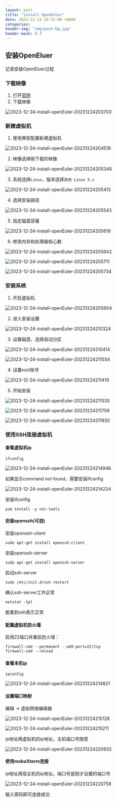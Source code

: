 ```yaml
---
layout: post
title: "install OpenEuler"
date: 2023-12-24 20:31:00 +0800
categories: 
header-img: "img/post-bg.jpg"
header-mask: 0.3
---
```


## 安装OpenEluer

记录安装OpenEluer过程

### 下载映像

1. 打开[官网](https://www.openeuler.org/zh/)
2. 下载映像

![2023-12-24-install-openEuler-20231224203703](https://raw.githubusercontent.com/LoststarsJL/MyImage/main/markdown-image/2023-12-24-install-openEuler-20231224203703.png)

### 新建虚拟机

1. 使用典型配置新建虚拟机

![2023-12-24-install-openEuler-20231224204518](https://raw.githubusercontent.com/LoststarsJL/MyImage/main/markdown-image/2023-12-24-install-openEuler-20231224204518.png)

2. 映像选择刚下载的映像

![2023-12-24-install-openEuler-20231224205348](https://raw.githubusercontent.com/LoststarsJL/MyImage/main/markdown-image/2023-12-24-install-openEuler-20231224205348.png)

3. 系统选择`Linux`，版本选择`其他 Linux 5.x`

![2023-12-24-install-openEuler-20231224205413](https://raw.githubusercontent.com/LoststarsJL/MyImage/main/markdown-image/2023-12-24-install-openEuler-20231224205413.png)

4. 选择安装路径

![2023-12-24-install-openEuler-20231224205543](https://raw.githubusercontent.com/LoststarsJL/MyImage/main/markdown-image/2023-12-24-install-openEuler-20231224205543.png)

5. 指定磁盘容量

![2023-12-24-install-openEuler-20231224205619](https://raw.githubusercontent.com/LoststarsJL/MyImage/main/markdown-image/2023-12-24-install-openEuler-20231224205619.png)

6. 修改内存和处理器核心数

![2023-12-24-install-openEuler-20231224205642](https://raw.githubusercontent.com/LoststarsJL/MyImage/main/markdown-image/2023-12-24-install-openEuler-20231224205642.png)

![2023-12-24-install-openEuler-20231224205711](https://raw.githubusercontent.com/LoststarsJL/MyImage/main/markdown-image/2023-12-24-install-openEuler-20231224205711.png)

![2023-12-24-install-openEuler-20231224205734](https://raw.githubusercontent.com/LoststarsJL/MyImage/main/markdown-image/2023-12-24-install-openEuler-20231224205734.png)

### 安装系统

1. 开启虚拟机

![2023-12-24-install-openEuler-20231224205804](https://raw.githubusercontent.com/LoststarsJL/MyImage/main/markdown-image/2023-12-24-install-openEuler-20231224205804.png)

2. 进入安装设置

![2023-12-24-install-openEuler-20231224210324](https://raw.githubusercontent.com/LoststarsJL/MyImage/main/markdown-image/2023-12-24-install-openEuler-20231224210324.png)

3. 设置磁盘，选择自动分区

![2023-12-24-install-openEuler-20231224210414](https://raw.githubusercontent.com/LoststarsJL/MyImage/main/markdown-image/2023-12-24-install-openEuler-20231224210414.png)

![2023-12-24-install-openEuler-20231224211034](https://raw.githubusercontent.com/LoststarsJL/MyImage/main/markdown-image/2023-12-24-install-openEuler-20231224211034.png)

4. 设置root账号

![2023-12-24-install-openEuler-20231224211419](https://raw.githubusercontent.com/LoststarsJL/MyImage/main/markdown-image/2023-12-24-install-openEuler-20231224211419.png)

5. 开始安装

![2023-12-24-install-openEuler-20231224211535](https://raw.githubusercontent.com/LoststarsJL/MyImage/main/markdown-image/2023-12-24-install-openEuler-20231224211535.png)

![2023-12-24-install-openEuler-20231224211759](https://raw.githubusercontent.com/LoststarsJL/MyImage/main/markdown-image/2023-12-24-install-openEuler-20231224211759.png)

![2023-12-24-install-openEuler-20231224211930](https://raw.githubusercontent.com/LoststarsJL/MyImage/main/markdown-image/2023-12-24-install-openEuler-20231224211930.png)

### 使用SSH连接虚拟机

#### 查看虚拟机ip

```(bash)
ifconfig
```

![2023-12-24-install-openEuler-20231224214946](https://raw.githubusercontent.com/LoststarsJL/MyImage/main/markdown-image/2023-12-24-install-openEuler-20231224214946.png)

如果显示command not found，需要安装ifconfig

![2023-12-24-install-openEuler-20231224214224](https://raw.githubusercontent.com/LoststarsJL/MyImage/main/markdown-image/2023-12-24-install-openEuler-20231224214224.png)

安装ifconfig

```(bash)
yum install -y net-tools
```

#### 安装openssh(可选)

安装openssh-client

```(bash)
sudo apt-get install openssh-client
```

安装openssh-server

```(bash)
sudo apt-get install openssh-server
```

启动ssh-server

```(bash)
sudo /etc/init.d/ssh restart
```

确认ssh-server工作正常

```(bash)
netstat -tpl
```

能看到ssh表示正常

#### 配置虚拟机防火墙

启用22端口并重启防火墙：

```(bash)
firewall-cmd --permanent --add-port=22/tcp
firewall-cmd --reload
```

#### 查看本机ip

```(bahs)
ipconfig
```

![2023-12-24-install-openEuler-20231224214821](https://raw.githubusercontent.com/LoststarsJL/MyImage/main/markdown-image/2023-12-24-install-openEuler-20231224214821.png)

#### 设置端口映射

编辑 -> 虚拟网络编辑器

![2023-12-24-install-openEuler-20231224215128](https://raw.githubusercontent.com/LoststarsJL/MyImage/main/markdown-image/2023-12-24-install-openEuler-20231224215128.png)

![2023-12-24-install-openEuler-20231224215211](https://raw.githubusercontent.com/LoststarsJL/MyImage/main/markdown-image/2023-12-24-install-openEuler-20231224215211.png)

ip地址用虚拟机的ip地址，主机端口号随意

![2023-12-24-install-openEuler-20231224220632](https://raw.githubusercontent.com/LoststarsJL/MyImage/main/markdown-image/2023-12-24-install-openEuler-20231224220632.png)

#### 使用mobaXterm连接

ip地址用宿主机的ip地址，端口号是刚才设置的端口号

![2023-12-24-install-openEuler-20231224220758](https://raw.githubusercontent.com/LoststarsJL/MyImage/main/markdown-image/2023-12-24-install-openEuler-20231224220758.png)

输入密码即可连接成功